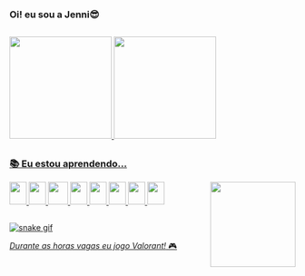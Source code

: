 ### Oi! eu sou a Jenni😎
##
<div>
  <a href="https://github.com/jnnixx">
  <img height="180em" src="https://github-readme-stats.vercel.app/api?username=jnnixx&show_icons=true&theme=radical&include_all_commits=true&count_private=true"/>
  <img height="180em" src="https://github-readme-stats.vercel.app/api/top-langs/?username=jnnixx&layout=compact&langs_count=7&theme=radical"/>
</div>

##

### 📚 Eu estou aprendendo...

<div style="display: inline_block">
    <img src="https://cdn.jsdelivr.net/gh/devicons/devicon/icons/javascript/javascript-original.svg" height="40px" width="30px"/>
    <img src="https://cdn.jsdelivr.net/gh/devicons/devicon/icons/typescript/typescript-original.svg" height="40px" width="30px"/>     
    <img src="https://cdn.jsdelivr.net/gh/devicons/devicon/icons/java/java-original-wordmark.svg" height="40px" width="35px" />
    <img src="https://cdn.jsdelivr.net/gh/devicons/devicon/icons/html5/html5-original.svg" height="40px" width="30px" />
    <img src="https://cdn.jsdelivr.net/gh/devicons/devicon/icons/css3/css3-original.svg" height="40px" width="30px" />
    <img src="https://cdn.jsdelivr.net/gh/devicons/devicon/icons/angularjs/angularjs-original.svg" height="40px" width="30px" />
    <img src="https://cdn.jsdelivr.net/gh/devicons/devicon/icons/mysql/mysql-plain-wordmark.svg" height="40px" width="30px" />
    <img src="https://cdn.jsdelivr.net/gh/devicons/devicon/icons/spring/spring-original-wordmark.svg" height="40px" width="30px"  />
    <img align="right" src="https://cdn.discordapp.com/attachments/913243265371897887/1030326029857865748/6wun2u.gif" width="150px"/>
    
</div>

##

![snake gif](https://github.com/jnnixx/jnnixx/blob/output/github-contribution-grid-snake.svg)

*Durante as horas vagas eu jogo Valorant!* 🎮
